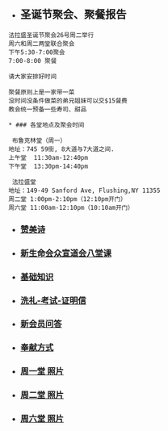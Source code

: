 
* ## 圣诞节聚会、聚餐报告

```
法拉盛圣诞节聚会26号周二举行
周六和周二两堂联合聚会
下午5:30-7:00聚会
7:00-8:00 聚餐

请大家安排好时间

聚餐原则上是一家带一菜
没时间没条件做菜的弟兄姐妹可以交$15餐费
教会统一预备一些寿司、甜品

* ### 各堂地点及聚会时间

 布鲁克林堂（周一）
地址：745 59街, 8大道与7大道之间.
上午堂  11:30am-12:40pm
下午堂  13:30pm-14:40pm

 法拉盛堂
地址：149-49 Sanford Ave, Flushing,NY 11355
周二堂 1:00pm-2:10pm（12:10pm开门）
周六堂 11:00am-12:10pm（10:10am开门）
```

* ### [赞美诗](/_posts/2023-12-12-赞美诗.md)
* ### [新生命会众宣道会八堂课](/_posts/2023-12-13-新生命会众宣道会八堂课.md)
* ### [基础知识](/_posts/2023-12-13-基础知识.md)
* ### [洗礼-考试-证明信](/_posts/2023-12-13-洗礼-考试-证明信.md)
* ### [新会员问答](/_posts/2023-12-13-新会员问答.md)
* ### [奉献方式](/_posts/2023-12-13-奉献方式.md)
* ### [周一堂 照片](/_posts/2023-12-13-照片1.md)
* ### [周二堂 照片](/_posts/2023-12-13-照片2.md)
* ### [周六堂 照片](/_posts/2023-12-13-照片6.md)
